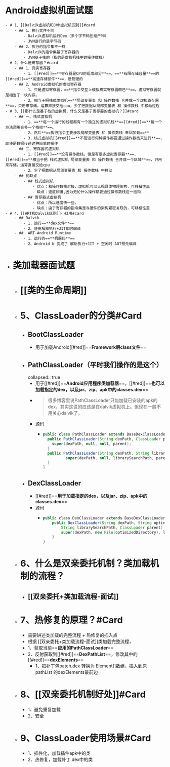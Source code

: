 # Android虚拟机面试题
	- # 1、[[Dalvik虚拟机和JVM虚拟机区别]]#card
		- ## 1、执行文件不同
			- Dalvik虚拟机运行Dex（多个字节码压缩产物）
			- JVM运行的是字节码
		- ## 2、执行的指令集不一样
			- Dalvik的指令集基于寄存器的
			- JVM基于栈的（指的是虚拟机栈中的操作数栈）
	- # 2、什么是寄存器？#card
		- ## 1、真实寄存器
			- 1、[[#red]]==**寄存器是CPU的组成部分**==，==**有限存储容量**==的[[#red]]==**高速存储部件**==，是物理的
		- ## 2、Android虚拟机的虚拟寄存器
			- 1、只是虚拟寄存器，==**指令交互上模拟真实寄存器而已**==。虚拟寄存器就是相当于一块内存。
			- 2、相当于把栈式虚拟机==**局部变量表 和 操作数栈 合并成一个虚拟寄存器**==，只用来存储，运算直接交给cpu，少了把数据从局部变量表 和 操作数栈 中移动过程
	- # 3、[[那什么是基于栈的虚拟机，什么又是基于寄存器的虚拟机？]]#card
		- ## 一、栈式虚拟机
			- 1、==**每一个运行的线程都有一个独立的虚拟机栈**==[[#red]]==**每一个方法调用会多一个栈帧**==。
			- 2、然后**==执行指令主要涉及局部变量表 和 操作数栈 来回加载==**
			- 3、栈式虚拟机[[#red]]==**不管进行何种操作都要通过操作数栈来进行**==，即使是数据传递这种简单的操作
		- ## 二、寄存器式虚拟机
			- 1、[[#red]]==**没有操作数栈，但是有很多虚拟寄存器**==，[[#red]]==**相当于把 栈式虚拟机 局部变量表 和 操作数栈 合并成一个区域**==，只用来存储，运算直接交给cpu
			- 2、少了把数据从局部变量表 和 操作数栈 中移动
		- ## 优缺点
			- ## 栈式虚拟机
				- 优点：和操作数栈对接，虚拟机可以无视具体物理架构，可移植性高
				- 缺点：速度稍慢,因为无论什么操作都要通过操作数栈这一结构
			- ## 寄存器式虚拟机
				- 优点：所以速度快一些。
				- 缺点：由于寄存器的指令集是与硬件的架构紧密关联的，可移植性差
	- # 4、[[ART和Dalvik区别]]小红书#card
		- ## Dalvik
			- 1、运行==**dex文件**==
			- 2、使用解释执行+JIT即时编译
		- ##  ART-Android Runtime
			- 1、运行的==**机器码**==
			- 2、Android N 变成了 解析执行+JIT + 空闲时 AOT预先编译
- # 类加载器面试题
	- # [[类的生命周期]]
	- # 5、ClassLoader的分类#Card
		- ## BootClassLoader
			- 用于加载Android[[#red]]==**Framework层class文件**==
		- ## PathClassLoader（平时我们操作的是这个）
		  collapsed:: true
			- 用于[[#red]]==**Android应用程序类加载器**==。[[#red]]==**也可以加载指定的dex，以及jar、zip、apk中的classes.dex**==
			- > 很多博客里说PathClassLoader只能加载已安装的apk的dex，其实这说的应该是在dalvik虚拟机上。但现在一般不用关心dalvik了。
			- 源码
				- ```java
				  public class PathClassLoader extends BaseDexClassLoader {
				    public PathClassLoader(String dexPath, ClassLoader parent) {
				      super(dexPath, null, null, parent);
				    }
				    public PathClassLoader(String dexPath, String librarySearchPath, ClassLoader parent){
				    		super(dexPath, null, librarySearchPath, parent);
				    }
				  }
				  ```
		- ## DexClassLoader
			- [[#red]]==**用于加载指定的dex，以及jar、zip、apk中的classes.dex**==
			- 源码
				- ```java
				  public class DexClassLoader extends BaseDexClassLoader {
				      public DexClassLoader(String dexPath, String optimizedDirectory,
				          String librarySearchPath, ClassLoader parent) {
				          super(dexPath, new File(optimizedDirectory), librarySearchPath, parent);
				      }
				  }
				  ```
	- # 6、什么是双亲委托机制？类加载机制的流程？
		- ## [[双亲委托+类加载流程-面试]]
	- # 7、热修复的原理？#Card
		- 需要讲述类加载的完整流程 + 热修复的插入点
		- 根据 [[双亲委托+类加载流程-面试]]类加载完整流程，
		- 1、获取当前==**应用的PathClassLoader**==
		- 2、反射获取到[[#red]]==**DexPathList**==，修改其中的[[#red]]==**dexElements**==
			- 1、把补丁包patch.dex 转换为 Element[]数组，插入到原 pathList 的dexElements最前边
	- # 8、[[双亲委托机制好处]]#Card
		- 1、避免重复加载
		- 2、安全
	- # 9、ClassLoader使用场景#Card
		- 1、插件化，加载插件apk中的类
		- 2、热修复，加载补丁.dex中的类